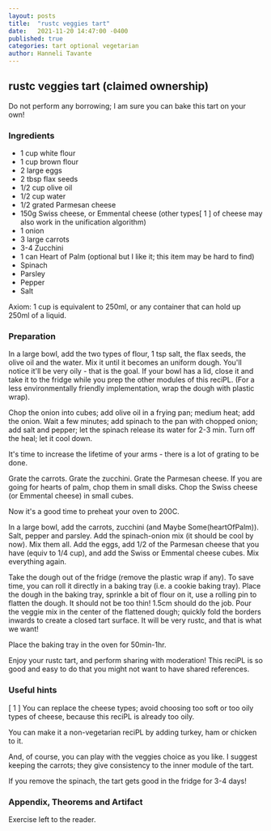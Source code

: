 ```yaml
---
layout: posts
title:  "rustc veggies tart"
date:   2021-11-20 14:47:00 -0400
published: true
categories: tart optional vegetarian
author: Hanneli Tavante
---
```



## rustc veggies tart (claimed ownership)

Do not perform any borrowing; I am sure you can bake this tart on your own!

### Ingredients

* 1 cup white flour 
* 1 cup brown flour 
* 2 large eggs
* 2 tbsp flax seeds
* 1/2 cup olive oil
* 1/2 cup water
* 1/2 grated Parmesan cheese
* 150g Swiss cheese, or Emmental cheese (other types\[ 1 \] of cheese may also work in the unification algorithm)
* 1 onion
* 3 large carrots
* 3-4 Zucchini
* 1 can Heart of Palm (optional but I like it; this item may be hard to find)
* Spinach
* Parsley
* Pepper
* Salt

Axiom: 1 cup is equivalent to 250ml, or any container that can hold up 250ml of a liquid.

### Preparation

In a large bowl, add the two types of flour, 1 tsp salt, the flax seeds, the olive oil and the water. Mix it until it becomes an uniform dough. You'll notice it'll be very oily - that is the goal. If your bowl has a lid, close it and take it to the fridge while you prep the other modules of this reciPL. (For a less environmentally friendly implementation, wrap the dough with plastic wrap).

Chop the onion into cubes; add olive oil in a frying pan; medium heat; add the onion. Wait a few minutes; add spinach to the pan with chopped onion; add salt and pepper; let the spinach release its water for 2-3 min. Turn off the heal; let it cool down.

It's time to increase the lifetime of your arms - there is a lot of grating to be done.

Grate the carrots. Grate the zucchini. Grate the Parmesan cheese. If you are going for hearts of palm, chop them in small disks. Chop the Swiss cheese (or Emmental cheese) in small cubes.

Now it's a good time to preheat your oven to 200C.

In a large bowl, add the carrots, zucchini (and Maybe Some(heartOfPalm)). Salt, pepper and parsley. Add the spinach-onion mix (it should be cool by now). Mix them all. Add the eggs, add 1/2 of the Parmesan cheese that you have (equiv to 1/4 cup), and add the Swiss or Emmental cheese cubes. Mix everything again.

Take the dough out of the fridge (remove the plastic wrap if any). To save time, you can roll it directly in a baking tray (i.e. a cookie baking tray). Place the dough in the baking tray, sprinkle a bit of flour on it, use a rolling pin to flatten the dough. It should not be too thin! 1.5cm should do the job. Pour the veggie mix in the center of the flattened dough; quickly fold the borders inwards to create a closed tart surface. It will be very rustc, and that is what we want!

Place the baking tray in the oven for 50min-1hr.

Enjoy your rustc tart, and perform sharing with moderation! This reciPL is so good and easy to do that you might not want to have shared references.




### Useful hints

\[ 1 \] You can replace the cheese types; avoid choosing too soft or too oily types of cheese, because this reciPL is already too oily.

You can make it a non-vegetarian reciPL by adding turkey, ham or chicken to it.

And, of course, you can play with the veggies choice as you like. I suggest keeping the carrots; they give consistency to the inner module of the tart.

If you remove the spinach, the tart gets good in the fridge for 3-4 days! 


### Appendix, Theorems and Artifact


Exercise left to the reader.



